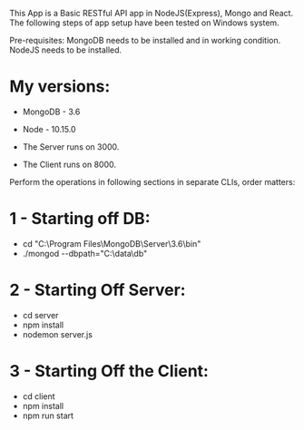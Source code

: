 This App is a Basic RESTful API app in NodeJS(Express), Mongo and React.
The following steps of app setup have been tested on Windows system.

Pre-requisites:
MongoDB needs to be installed and in working condition.
NodeJS needs to be installed.

# My versions:
- MongoDB - 3.6
- Node - 10.15.0

- The Server runs on 3000.
- The Client runs on 8000.

Perform the operations in following sections in separate CLIs, order matters:

# 1 - Starting off DB:
- cd "C:\Program Files\MongoDB\Server\3.6\bin\"
- ./mongod --dbpath="C:\data\db"

# 2 - Starting Off Server:
- cd server
- npm install
- nodemon server.js

# 3 - Starting Off the Client:
- cd client
- npm install
- npm run start
